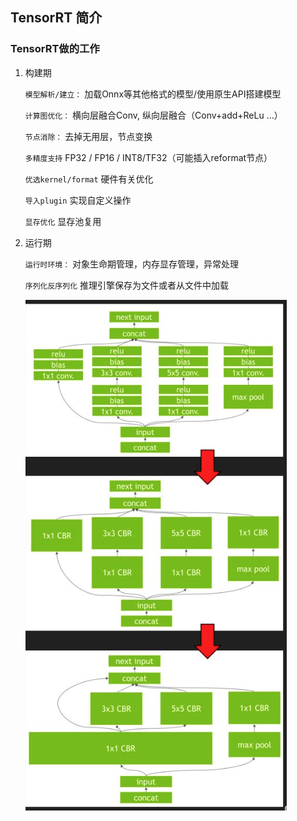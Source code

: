 ## TensorRT 简介

### TensorRT做的工作

1. 构建期

   `模型解析/建立：` 加载Onnx等其他格式的模型/使用原生API搭建模型

   `计算图优化：` 横向层融合Conv, 纵向层融合（Conv+add+ReLu ...）

   `节点消除：` 去掉无用层，节点变换

   `多精度支持` FP32 / FP16 / INT8/TF32（可能插入reformat节点）

   `优选kernel/format` 硬件有关优化

   `导入plugin` 实现自定义操作

   `显存优化`	显存池复用

2. 运行期

   `运行时环境：` 对象生命期管理，内存显存管理，异常处理

   `序列化反序列化` 推理引擎保存为文件或者从文件中加载

   ![image-20230806185932792](images/image-20230806185932792.png)

